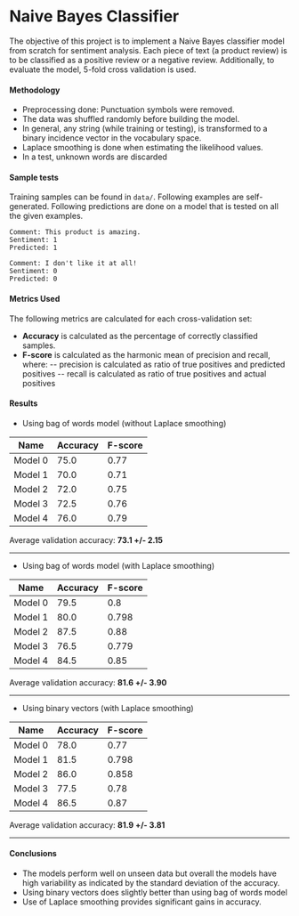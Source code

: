 # Naive Bayes Classifier

The objective of this project is to implement a Naive Bayes classifier model from scratch for sentiment analysis.
Each piece of text (a product review) is to be classified as a positive review or a negative review.
Additionally, to evaluate the model, 5-fold cross validation is used.

#### Methodology

- Preprocessing done: Punctuation symbols were removed.
- The data was shuffled randomly before building the model.
- In general, any string (while training or testing), is transformed to a binary incidence vector in the vocabulary space.
- Laplace smoothing is done when estimating the likelihood values.
- In a test, unknown words are discarded

#### Sample tests

Training samples can be found in `data/`. Following examples are self-generated.
Following predictions are done on a model that is tested on all the given examples.

```
Comment: This product is amazing.
Sentiment: 1
Predicted: 1

Comment: I don't like it at all!
Sentiment: 0
Predicted: 0
```

#### Metrics Used

The following metrics are calculated for each cross-validation set:
- **Accuracy** is calculated as the percentage of correctly classified samples.
- **F-score** is calculated as the harmonic mean of precision and recall, where:
-- precision is calculated as ratio of true positives and predicted positives
-- recall is calculated as ratio of true positives and actual positives

#### Results

- Using bag of words model (without Laplace smoothing)

|Name|Accuracy|F-score|
|--|--|--|
Model 0| 75.0|0.77
Model 1| 70.0|0.71
Model 2| 72.0|0.75
Model 3| 72.5|0.76
Model 4| 76.0|0.79

Average validation accuracy:  **73.1 +/- 2.15**

---

- Using bag of words model (with Laplace smoothing)

|Name|Accuracy|F-score|
|--|--|--|
Model 0| 79.5|0.8
Model 1| 80.0|0.798
Model 2| 87.5|0.88
Model 3| 76.5|0.779
Model 4| 84.5|0.85

Average validation accuracy:  **81.6 +/- 3.90**

---

- Using binary vectors (with Laplace smoothing)

|Name|Accuracy|F-score|
|--|--|--|
Model 0| 78.0|0.77
Model 1| 81.5|0.798
Model 2| 86.0|0.858
Model 3| 77.5|0.78
Model 4| 86.5|0.87

Average validation accuracy:  **81.9 +/- 3.81**

---

#### Conclusions

- The models perform well on unseen data but overall the models have high variability as indicated by the standard deviation of the accuracy.
- Using binary vectors does slightly better than using bag of words model
- Use of Laplace smoothing provides significant gains in accuracy.